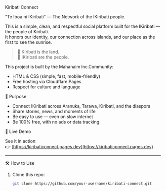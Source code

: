 Kiribati Connect

"Te Iboa ni IKiribati" — The Network of the IKiribati people.

This is a simple, clean, and respectful social platform built for the IKiribati — the people of Kiribati.  
It honors our identity, our connection across islands, and our place as the first to see the sunrise.

> 🌅 Kiribati is the land.  
> 👥 IKiribati are the people.

This project is built by the Mahanaim Inc.Community:
- HTML & CSS (simple, fast, mobile-friendly)
- Free hosting via Cloudflare Pages
- Respect for culture and language



🎯 Purpose

- Connect IKiribati across Aranuka, Tarawa, Kiribati, and the diaspora
- Share stories, news, and moments of life
- Be easy to use — even on slow internet
- Be 100% free, with no ads or data tracking



🚀 Live Demo

See it in action:  
👉 [https://kiribaticonnect.pages.dev](https://kiribaticonnect.pages.dev)

---

🛠️ How to Use

1. Clone this repo:
   ```bash
   git clone https://github.com/your-username/kiribati-connect.git
